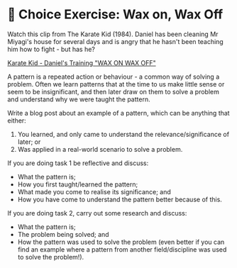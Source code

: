 # 🥋 Choice Exercise: Wax on, Wax Off

Watch this clip from The Karate Kid (1984). Daniel has been cleaning Mr Miyagi's house for several days and is angry that he hasn't been teaching him how to fight - but has he?

[Karate Kid - Daniel's Training "WAX ON WAX OFF"](https://www.youtube.com/watch?v=Bg21M2zwG9Q)

A pattern is a repeated action or behaviour - a common way of solving a problem. Often we learn patterns that at the time to us make little sense or seem to be insignificant, and then later draw on them to solve a problem and understand why we were taught the pattern.

Write a blog post about an example of a pattern, which can be anything that either:

1. You learned, and only came to understand the relevance/significance of later; or
2. Was applied in a real-world scenario to solve a problem.

If you are doing task 1 be reflective and discuss:

- What the pattern is;
- How you first taught/learned the pattern;
- What made you come to realise its significance; and
- How you have come to understand the pattern better because of this.

If you are doing task 2, carry out some research and discuss:

- What the pattern is;
- The problem being solved; and
- How the pattern was used to solve the problem (even better if you can find an example where a pattern from another field/discipline was used to solve the problem!).

